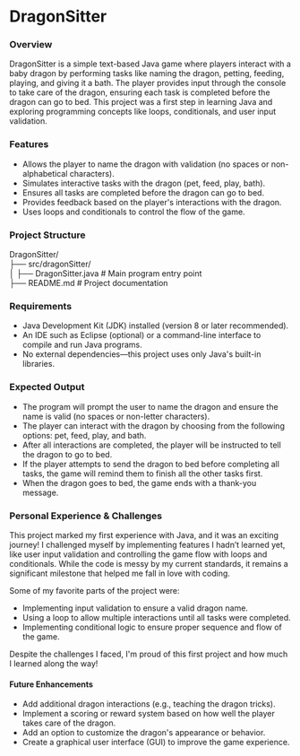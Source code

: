 # DragonSitter

### Overview

DragonSitter is a simple text-based Java game where players interact with a baby dragon by performing tasks like naming the dragon, petting, feeding, playing, and giving it a bath. The player provides input through the console to take care of the dragon, ensuring each task is completed before the dragon can go to bed. This project was a first step in learning Java and exploring programming concepts like loops, conditionals, and user input validation.

### Features

- Allows the player to name the dragon with validation (no spaces or non-alphabetical characters).
- Simulates interactive tasks with the dragon (pet, feed, play, bath).
- Ensures all tasks are completed before the dragon can go to bed.
- Provides feedback based on the player's interactions with the dragon.
- Uses loops and conditionals to control the flow of the game.

### Project Structure

DragonSitter/\
├── src/dragonSitter/\
│ ├── DragonSitter.java # Main program entry point\
├── README.md # Project documentation

### Requirements

- Java Development Kit (JDK) installed (version 8 or later recommended).
- An IDE such as Eclipse (optional) or a command-line interface to compile and run Java programs.
- No external dependencies—this project uses only Java's built-in libraries.

### Expected Output
- The program will prompt the user to name the dragon and ensure the name is valid (no spaces or non-letter characters).
- The player can interact with the dragon by choosing from the following options: pet, feed, play, and bath.
- After all interactions are completed, the player will be instructed to tell the dragon to go to bed.
- If the player attempts to send the dragon to bed before completing all tasks, the game will remind them to finish all the other tasks first.
- When the dragon goes to bed, the game ends with a thank-you message.

### Personal Experience & Challenges

This project marked my first experience with Java, and it was an exciting journey! I challenged myself by implementing features I hadn’t learned yet, like user input validation and controlling the game flow with loops and conditionals. While the code is messy by my current standards, it remains a significant milestone that helped me fall in love with coding.

Some of my favorite parts of the project were:
- Implementing input validation to ensure a valid dragon name.
- Using a loop to allow multiple interactions until all tasks were completed.
- Implementing conditional logic to ensure proper sequence and flow of the game.

Despite the challenges I faced, I'm proud of this first project and how much I learned along the way!

#### Future Enhancements

- Add additional dragon interactions (e.g., teaching the dragon tricks).
- Implement a scoring or reward system based on how well the player takes care of the dragon.
- Add an option to customize the dragon's appearance or behavior.
- Create a graphical user interface (GUI) to improve the game experience.
